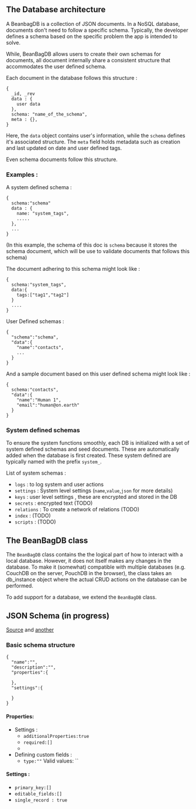 ## The Database architecture
A BeanbagDB is a collection of JSON documents. In a NoSQL database, documents don't need to follow a specific schema. Typically, the developer defines a schema based on the specific problem the app is intended to solve. 

While, BeanBagDB allows users to create their own schemas for documents, all document internally share a consistent structure that accommodates the user defined schema. 

Each document in the database follows this structure :
```
{
  _id, _rev
  data : {
    user data
  },
  schema: "name_of_the_schema",
  meta : {},
}
```

Here, the `data` object contains user's information, while the `schema` defines it's associated structure. The `meta` field holds metadata such as creation and last updated on date and user defined tags. 

Even schema documents follow this structure. 

### Examples : 

A system defined schema :
```
{ 
  schema:"schema"
  data : {
    name: "system_tags",
    .....
  },
  ...
}
```
(In this example, the schema of this doc is `schema` because it stores the schema document, which will be use to validate documents that follows this schema)

The document adhering to this schema might look like : 
```
{
  schema:"system_tags",
  data:{
    tags:["tag1","tag2"]
  }
  ....
}
```
User Defined schemas :
```
{
  "schema":"schema",
  "data":{
    "name":"contacts",
    ...
  }
}
```
And a sample document based on this user defined schema might look like :
```
{
  schema:"contacts",
  "data":{
    "name":"Human 1",
    "email":"human@on.earth"
  }
}
```

### System defined schemas 
To ensure the system functions smoothly, each DB is initialized with a set of system defined schemas and seed documents. These are automatically added when the database is first created. These system defined are typically named with the prefix `system_`.

List of system schemas :
- `logs` : to log system and user actions 
- `settings` : System level settings  (`name`,`value`,`json` for more details)
- `keys` :  user level settings , these are encrypted and stored in the DB 
- `secrets` : encrypted text (TODO)
- `relations` : To create a network of relations  (TODO)
- `index` :  (TODO)
- `scripts` :  (TODO)

## The BeanBagDB class

The `BeanBagDB` class  contains the the logical part of how to interact with a local database. However, it does not itself makes any changes in the database. To make it (somewhat) compatible with multiple databases (e.g. CouchDB on the server, PouchDB in the browser), the class takes an db_instance object where the actual CRUD actions on the database can be performed. 

To add support for a database, we extend the `BeanBagDB` class. 


## JSON Schema (in progress)
[Source](https://json-schema.org/) and [another](https://www.learnjsonschema.com/2020-12/)

### Basic schema structure 
```
{
  "name":"",
  "description":"",
  "properties":{

  },
  "settings":{

  }
}
```
#### Properties:
- Settings :
  - `additionalProperties:true`
  - `required:[]`
  - 
- Defining custom fields :
  - `type:""` Valid values: ``


#### Settings :
- `primary_key:[]` 
- `editable_fields:[]`
- `single_record : true` 
